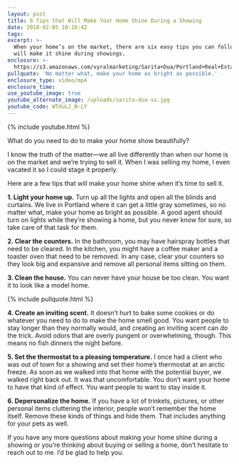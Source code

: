 ```yaml
---
layout: post
title: 6 Tips that Will Make Your Home Shine During a Showing
date: 2018-02-05 10:16:42
tags:
excerpt: >-
  When your home’s on the market, there are six easy tips you can follow that
  will make it shine during showings.
enclosure: >-
  https://s3.amazonaws.com/vyralmarketing/Sarita+Dua/Portland+Real+Estate+Agent-+6+Tips+that+Will+Make+Your+Home+Shine+During+a+Showing.mp4
pullquote: 'No matter what, make your home as bright as possible.'
enclosure_type: video/mp4
enclosure_time:
use_youtube_image: true
youtube_alternate_image: /uploads/sarita-dua-ss.jpg
youtube_code: WTduLJ_N-LY
---
```



{% include youtube.html %}

What do you need to do to make your home show beautifully?

I know the truth of the matter—we all live differently than when our home is on the market and we’re trying to sell it. When I was selling my home, I even vacated it so I could stage it properly.

Here are a few tips that will make your home shine when it’s time to sell it.

**1. Light your home up.** Turn up all the lights and open all the blinds and curtains. We live in Portland where it can get a little gray sometimes, so no matter what, make your home as bright as possible. A good agent should turn on lights while they’re showing a home, but you never know for sure, so take care of that task for them.

**2. Clear the counters.** In the bathroom, you may have hairspray bottles that need to be cleared. In the kitchen, you might have a coffee maker and a toaster oven that need to be removed. In any case, clear your counters so they look big and expansive and remove all personal items sitting on them.

**3. Clean the house.** You can never have your house be too clean. You want it to look like a model home.

{% include pullquote.html %}

**4. Create an inviting scent.** It doesn’t hurt to bake some cookies or do whatever you need to do to make the home smell good. You want people to stay longer than they normally would, and creating an inviting scent can do the trick. Avoid odors that are overly pungent or overwhelming, though. This means no fish dinners the night before.

**5. Set the thermostat to a pleasing temperature.** I once had a client who was out of town for a showing and set their home’s thermostat at an arctic freeze. As soon as we walked into that home with the potential buyer, we walked right back out. It was that uncomfortable. You don’t want your home to have that kind of effect. You want people to want to stay inside it.

**6. Depersonalize the home.** If you have a lot of trinkets, pictures, or other personal items cluttering the interior, people won’t remember the home itself. Remove these kinds of things and hide them. That includes anything for your pets as well.

If you have any more questions about making your home shine during a showing or you’re thinking about buying or selling a home, don’t hesitate to reach out to me. I’d be glad to help you.